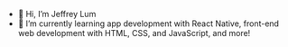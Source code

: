- 👋 Hi, I’m Jeffrey Lum
- 🌱 I’m currently learning app development with React Native, front-end web development with HTML, CSS, and JavaScript, and more!

<!---
JeffreyLum/JeffreyLum is a ✨ special ✨ repository because its `README.md` (this file) appears on your GitHub profile.
You can click the Preview link to take a look at your changes.
--->
